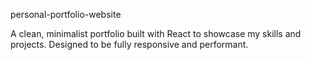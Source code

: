 personal-portfolio-website

A clean, minimalist portfolio built with React to showcase my skills and projects. Designed to be fully responsive and performant.
